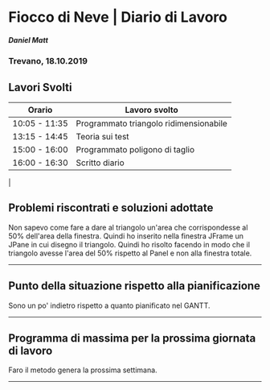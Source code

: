 # Fiocco di Neve | Diario di Lavoro 
##### Daniel Matt
### Trevano, 18.10.2019

## Lavori Svolti

|Orario          |Lavoro svolto                 |
|--------------  |------------------------------|
|10:05 - 11:35   | Programmato triangolo ridimensionabile|
|13:15 - 14:45   | Teoria sui test      |
|15:00 - 16:00   | Programmato poligono di taglio|
|16:00 - 16:30   | Scritto diario|
|




##  Problemi riscontrati e soluzioni adottate
Non sapevo come fare a dare al triangolo un'area che corrispondesse al 50% dell'area della finestra. Quindi ho inserito nella finestra JFrame un JPane in cui disegno il triangolo. Quindi ho risolto facendo in modo che il triangolo avesse l'area del 50% rispetto al Panel e non alla finestra totale.
___

##  Punto della situazione rispetto alla pianificazione
Sono un po' indietro rispetto a quanto pianificato nel GANTT.
___

## Programma di massima per la prossima giornata di lavoro
Faro il metodo genera la prossima settimana.
___
